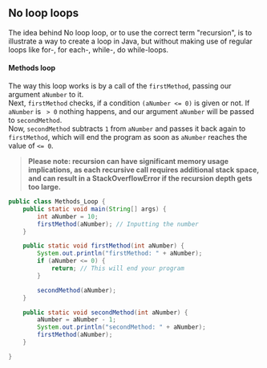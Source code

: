 
## No loop loops
The idea behind No loop loop, or to use the correct term "recursion", is to illustrate a way to create a loop in Java, but without making use of regular loops like for-, for each-, while-, do while-loops.


#### Methods loop
The way this loop works is by a call of the ```firstMethod```, passing our argument ```aNumber``` to it.    
Next, ```firstMethod``` checks, if a condition ```(aNumber <= 0)``` is given or not. If ```aNumber``` is ``` > 0``` nothing happens, and our argument ```aNumber``` will be passed to ```secondMethod```.  
Now, ```secondMethod``` subtracts ```1``` from ```aNumber``` and passes it back again to ```firstMethod```, which will end the program as soon as ```aNumber``` reaches the value of ```<= 0```.

>**Please note: recursion can have significant memory usage implications, as each recursive call requires additional stack space, and can result in a StackOverflowError if the recursion depth gets too large.**

``` java
public class Methods_Loop {
    public static void main(String[] args) {
        int aNumber = 10;
        firstMethod(aNumber); // Inputting the number
    }

    public static void firstMethod(int aNumber) {
        System.out.println("firstMethod: " + aNumber);
        if (aNumber <= 0) {
            return; // This will end your program
        }

        secondMethod(aNumber);
    }

    public static void secondMethod(int aNumber) {
        aNumber = aNumber - 1;
        System.out.println("secondMethod: " + aNumber);
        firstMethod(aNumber);
    }

}
```
